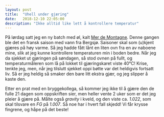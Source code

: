 ```yaml
---
layout: post
title:  "Uhell under gjæring"
date:   2018-12-10 22:05:00
description: "Ikke alltid like lett å kontrollere temperatur"
---
```


På lørdag satt jeg en ny batch med øl, kalt [Mer de Montagne](/batch/6-mer-de-montagne). Denne gangen ble det en fransk saison med vann fra Bergsjø. Saisoner skal som (u)kjent gjæres på høy varme. Så jeg hadde fått lånt en liten ovn fra en av naboene mine, slik at jeg kunne kontrollere temperaturen min i boden bedre. Når jeg da sjekket ut gjøringen på søndagen, så stod ovnen på fullt, og temperaturmåleren som lå på lokket til gjæringskaret viste 40°C! Krise, tenkte jeg, men, når jeg tilslutt sjekket oppi bøtte var det heldigvis fortsatt liv. Så er jeg heldig så smaker den bare litt ekstra gjær, og jeg slipper å kaste den.

Etter en prat med en bryggekollega, så kommer jeg ikke til å gjære den de fulle 21 dagen som oppskriften sier, men heller vente 2 uker som er det jeg pleier å gjære på. Målte også *gravity* i kveld, og den viste ca. *1.022*, som skal tilsvare en *FG* på *1.007*. Så noe har i hvert fall skjedd! Vi får krysse fingrene, og håpe på det beste!
